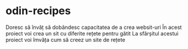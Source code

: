 # odin-recipes
Doresc să învăț să dobândesc capacitatea de a crea websit-uri 
În acest proiect voi crea un sit cu diferite rețete pentru gătit
La sfârșitul acestui proiect voi îmvăța cum să creez un site de rețete